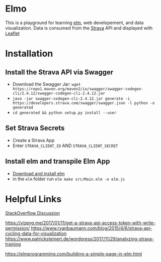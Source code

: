 # Elmo

This is a playground for learning [elm](https://elm-lang.org/), web developement, and data visualization.
Data is consumed from the [Strava](https://www.strava.com/) API and displayed with [Leaflet](https://leafletjs.com/reference-1.7.1.html)

# Installation

## Install the Strava API via Swagger

- Download the Swagger Jar: `wget https://repo1.maven.org/maven2/io/swagger/swagger-codegen-cli/2.4.12/swagger-codegen-cli-2.4.12.jar`
- `java -jar swagger-codegen-cli-2.4.12.jar generate -i https://developers.strava.com/swagger/swagger.json -l python -o generated`
- `cd generated && python setup.py install --user`

## Set Strava Secrets

- Create a Strava App
- Enter `STRAVA_CLIENT_ID` AND `STRAVA_CLIENT_SECRET`

## Install elm and transpile Elm App

- [Download and install elm](https://github.com/elm/compiler/blob/master/installers/linux/README.md)
- in the `elm` folder run `elm make src/Main.elm -o elm.js`


# Helpful Links

[StackOverflow Discussion](https://stackoverflow.com/questions/55657275/swagger-client-in-python-trying-to-use-strava-api)

https://yizeng.me/2017/01/11/get-a-strava-api-access-token-with-write-permission/
https://www.ryanbaumann.com/blog/2015/4/6/strava-api-cycling-data-for-visualization
https://www.patricksteinert.de/wordpress/2017/11/29/analyzing-strava-training


https://elmprogramming.com/building-a-simple-page-in-elm.html
